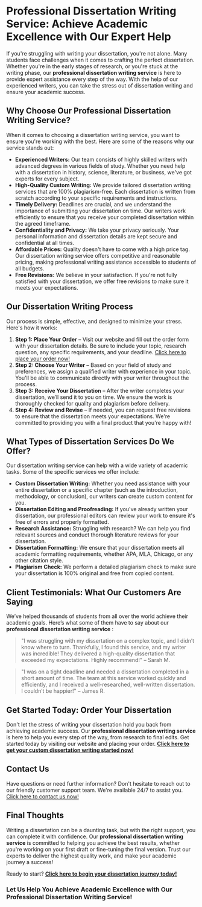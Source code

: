 # Professional Dissertation Writing Service: Achieve Academic Excellence with Our Expert Help

If you're struggling with writing your dissertation, you're not alone. Many students face challenges when it comes to crafting the perfect dissertation. Whether you're in the early stages of research, or you're stuck at the writing phase, our **professional dissertation writing service** is here to provide expert assistance every step of the way. With the help of our experienced writers, you can take the stress out of dissertation writing and ensure your academic success.

## Why Choose Our Professional Dissertation Writing Service?

When it comes to choosing a dissertation writing service, you want to ensure you're working with the best. Here are some of the reasons why our service stands out:

- **Experienced Writers:** Our team consists of highly skilled writers with advanced degrees in various fields of study. Whether you need help with a dissertation in history, science, literature, or business, we've got experts for every subject.
- **High-Quality Custom Writing:** We provide tailored dissertation writing services that are 100% plagiarism-free. Each dissertation is written from scratch according to your specific requirements and instructions.
- **Timely Delivery:** Deadlines are crucial, and we understand the importance of submitting your dissertation on time. Our writers work efficiently to ensure that you receive your completed dissertation within the agreed timeframe.
- **Confidentiality and Privacy:** We take your privacy seriously. Your personal information and dissertation details are kept secure and confidential at all times.
- **Affordable Prices:** Quality doesn't have to come with a high price tag. Our dissertation writing service offers competitive and reasonable pricing, making professional writing assistance accessible to students of all budgets.
- **Free Revisions:** We believe in your satisfaction. If you're not fully satisfied with your dissertation, we offer free revisions to make sure it meets your expectations.

## Our Dissertation Writing Process

Our process is simple, effective, and designed to minimize your stress. Here's how it works:

1. **Step 1: Place Your Order** – Visit our website and fill out the order form with your dissertation details. Be sure to include your topic, research question, any specific requirements, and your deadline. [Click here to place your order now!](https://tinyurl.com/topessay?keyword=professional+dissertation+writing+service)
2. **Step 2: Choose Your Writer** – Based on your field of study and preferences, we assign a qualified writer with experience in your topic. You'll be able to communicate directly with your writer throughout the process.
3. **Step 3: Receive Your Dissertation** – After the writer completes your dissertation, we’ll send it to you on time. We ensure the work is thoroughly checked for quality and plagiarism before delivery.
4. **Step 4: Review and Revise** – If needed, you can request free revisions to ensure that the dissertation meets your expectations. We're committed to providing you with a final product that you're happy with!

## What Types of Dissertation Services Do We Offer?

Our dissertation writing service can help with a wide variety of academic tasks. Some of the specific services we offer include:

- **Custom Dissertation Writing:** Whether you need assistance with your entire dissertation or a specific chapter (such as the introduction, methodology, or conclusion), our writers can create custom content for you.
- **Dissertation Editing and Proofreading:** If you've already written your dissertation, our professional editors can review your work to ensure it's free of errors and properly formatted.
- **Research Assistance:** Struggling with research? We can help you find relevant sources and conduct thorough literature reviews for your dissertation.
- **Dissertation Formatting:** We ensure that your dissertation meets all academic formatting requirements, whether APA, MLA, Chicago, or any other citation style.
- **Plagiarism Check:** We perform a detailed plagiarism check to make sure your dissertation is 100% original and free from copied content.

## Client Testimonials: What Our Customers Are Saying

We’ve helped thousands of students from all over the world achieve their academic goals. Here’s what some of them have to say about our **professional dissertation writing service** :

> "I was struggling with my dissertation on a complex topic, and I didn’t know where to turn. Thankfully, I found this service, and my writer was incredible! They delivered a high-quality dissertation that exceeded my expectations. Highly recommend!" – Sarah M.

> "I was on a tight deadline and needed a dissertation completed in a short amount of time. The team at this service worked quickly and efficiently, and I received a well-researched, well-written dissertation. I couldn’t be happier!" – James R.

## Get Started Today: Order Your Dissertation

Don't let the stress of writing your dissertation hold you back from achieving academic success. Our **professional dissertation writing service** is here to help you every step of the way, from research to final edits. Get started today by visiting our website and placing your order. [**Click here to get your custom dissertation writing started now!**](https://tinyurl.com/topessay?keyword=professional+dissertation+writing+service)

## Contact Us

Have questions or need further information? Don't hesitate to reach out to our friendly customer support team. We're available 24/7 to assist you. [Click here to contact us now!](https://tinyurl.com/topessay?keyword=professional+dissertation+writing+service)

## Final Thoughts

Writing a dissertation can be a daunting task, but with the right support, you can complete it with confidence. Our **professional dissertation writing service** is committed to helping you achieve the best results, whether you're working on your first draft or fine-tuning the final version. Trust our experts to deliver the highest quality work, and make your academic journey a success!

Ready to start? [**Click here to begin your dissertation journey today!**](https://tinyurl.com/topessay?keyword=professional+dissertation+writing+service)

### Let Us Help You Achieve Academic Excellence with Our Professional Dissertation Writing Service!
